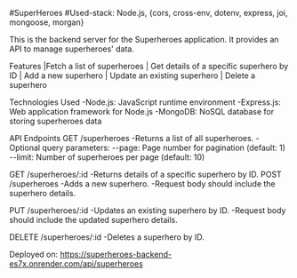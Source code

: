 #SuperHeroes
#Used-stack: Node.js, {cors, cross-env, dotenv, express, joi, mongoose, morgan}

This is the backend server for the Superheroes application. It provides an API to manage superheroes' data.

Features
|Fetch a list of superheroes
| Get details of a specific superhero by ID
| Add a new superhero
| Update an existing superhero
| Delete a superhero

Technologies Used
-Node.js: JavaScript runtime environment
-Express.js: Web application framework for Node.js
-MongoDB: NoSQL database for storing superheroes data

API Endpoints
GET /superheroes
-Returns a list of all superheroes.
-Optional query parameters:
--page: Page number for pagination (default: 1)
--limit: Number of superheroes per page (default: 10)

GET /superheroes/:id
-Returns details of a specific superhero by ID.
POST /superheroes
-Adds a new superhero.
-Request body should include the superhero details.

PUT /superheroes/:id
-Updates an existing superhero by ID.
-Request body should include the updated superhero details.

DELETE /superheroes/:id
-Deletes a superhero by ID.


Deployed on: https://superheroes-backend-es7x.onrender.com/api/superheroes
